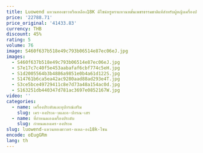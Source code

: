 ```yaml
---
title: Luowend แหวนทองขาวหรือเหลือง18K ดีไซน์หรูหราแหวนหมั้นเพชรธรรมชาติแท้สำหรับผู้หญิงเครื่องประดับงานแต่งชั้นสูง
price: '22788.71'
price_original: '41433.83'
currency: THB
discount: 45%
rating: 5
volume: 76
image: S460f637b518e49c793b06514e87ec06eJ.jpg
images:
  - S460f637b518e49c793b06514e87ec06eJ.jpg
  - S7e17c7c40f5e453aabafaf6cbf774c5eH.jpg
  - S1d2005564b3b4886a9851e0b4a61d122S.jpg
  - S14761b6ca5ea42ac9280aad88ad293e4T.jpg
  - S3ce5bce49729411c8e7d73a48a154ac0d.jpg
  - S163251db440347d781ac3697e0852167W.jpg
video: ''
categories:
  - name: เครื่องประดับและอุปกรณ์เสริม
    slug: เคร-องประด-บและอ-ปกรณ-เสร
  - name: ที่กำหนดเองเครื่องประดับ
    slug: กำหนดเองเคร-องประด
slug: luowend-แหวนทองขาวหร-อเหล-อง18k-ไซน
encode: oEugGRm
lang: th
---
```

  
